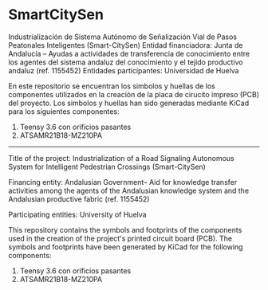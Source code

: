 # SmartCitySen
Industrialización de Sistema Autónomo de Señalización Vial de Pasos Peatonales Inteligentes (Smart-CitySen) 
Entidad financiadora: Junta de Andalucía – Ayudas a actividades de transferencia de conocimiento entre los agentes del sistema andaluz del conocimiento y el tejido productivo andaluz (ref. 1155452)
Entidades participantes: Universidad de Huelva 

En este repositorio se encuentran los simbolos y huellas de los componentes utilizados en la creación de la placa de cirucito impreso (PCB) del proyecto. Los simbolos y huellas han sido generadas mediante KiCad para los siguientes componentes:
1) Teensy 3.6 con orificios pasantes
2) ATSAMR21B18-MZ210PA

-----------------------------------------------------
Title of the project: Industrialization of a Road Signaling Autonomous System for Intelligent Pedestrian Crossings (Smart-CitySen)

Financing entity: Andalusian Government– Aid for knowledge transfer activities among the agents of the Andalusian knowledge system and the Andalusian productive fabric (ref. 1155452)

Participating entities: University of Huelva 

This repository contains the symbols and footprints of the components used in the creation of the project's printed circuit board (PCB). The symbols and footprints have been generated by KiCad for the following components:
1) Teensy 3.6 con orificios pasantes
2) ATSAMR21B18-MZ210PA
